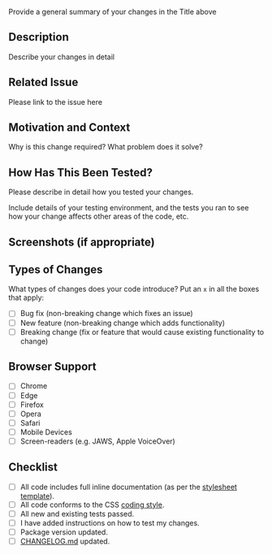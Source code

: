 Provide a general summary of your changes in the Title above

## Description
Describe your changes in detail

## Related Issue
Please link to the issue here

## Motivation and Context
Why is this change required?
What problem does it solve?

## How Has This Been Tested?
Please describe in detail how you tested your changes.

Include details of your testing environment, and the tests you ran to
see how your change affects other areas of the code, etc.

## Screenshots (if appropriate)

## Types of Changes
What types of changes does your code introduce? Put an `x` in all the boxes that apply:

- [ ] Bug fix (non-breaking change which fixes an issue)
- [ ] New feature (non-breaking change which adds functionality)
- [ ] Breaking change (fix or feature that would cause existing functionality to change)

## Browser Support
- [ ] Chrome
- [ ] Edge
- [ ] Firefox
- [ ] Opera
- [ ] Safari
- [ ] Mobile Devices
- [ ] Screen-readers (e.g. JAWS, Apple VoiceOver)

## Checklist
- [ ] All code includes full inline documentation (as per the [stylesheet template](https://github.com/mivaecommerce/readytheme-shadows/blob/master/stylesheet-template.css)).
- [ ] All code conforms to the CSS [coding style](https://github.com/mivaecommerce/readytheme-shadows/blob/master/css-style-guide.md).
- [ ] All new and existing tests passed.
- [ ] I have added instructions on how to test my changes.
- [ ] Package version updated.
- [ ] [CHANGELOG.md](https://github.com/mivaecommerce/readytheme-shadows/blob/master/CHANGELOG.md) updated.
